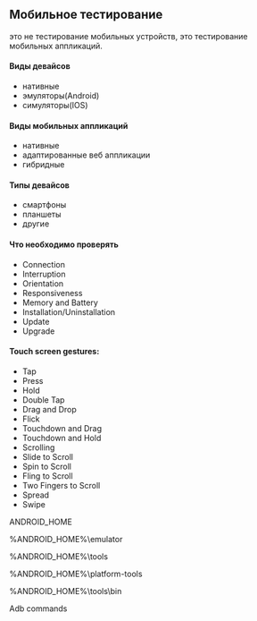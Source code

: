 ## Мобильное тестирование
это не тестирование мобильных устройств, это тестирование мобильных аппликаций.

#### Виды девайсов

- нативные
- эмуляторы(Android)
- симуляторы(IOS)

#### Виды мобильных аппликаций

- нативные
- адаптированные веб аппликации
- гибридные

#### Типы девайсов

- смартфоны
- планшеты
- другие

#### Что необходимо проверять

- Connection
- Interruption
- Orientation
- Responsiveness
- Memory and Battery
- Installation/Uninstallation
- Update
- Upgrade

#### Touch screen gestures:

- Tap
- Press
- Hold
- Double Tap
- Drag and Drop
- Flick
- Touchdown and Drag
- Touchdown and Hold
- Scrolling
- Slide to Scroll
- Spin to Scroll
- Fling to Scroll
- Two Fingers to Scroll
- Spread
- Swipe

ANDROID_HOME

%ANDROID_HOME%\emulator

%ANDROID_HOME%\tools

%ANDROID_HOME%\platform-tools

%ANDROID_HOME%\tools\bin

Adb commands